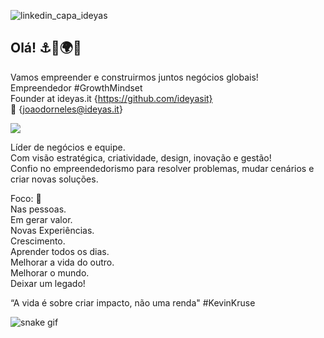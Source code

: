 ![linkedin_capa_ideyas](https://github.com/ideyasit/.github/assets/45001308/032f39df-7c9c-404e-a224-f546381ba966)

## Olá! ⚓🚀🌍🦓 ##
Vamos empreender e construirmos juntos negócios globais!  
Empreendedor #GrowthMindset  
Founder at ideyas.it {https://github.com/ideyasit}  
:email: {joaodorneles@ideyas.it}
<div>
<a href="https://www.linkedin.com/in/joaodornelesbueno" target="_blank"><img src="https://img.shields.io/badge/-LinkedIn-%230077B5?style=for-the-badge&logo=linkedin&logoColor=white" target="_blank"></a>  
</div>

Líder de negócios e equipe.  
Com visão estratégica, criatividade, design, inovação e gestão!  
Confio no empreendedorismo para resolver problemas, mudar cenários e criar novas soluções.  

Foco: 🎯  
Nas pessoas.  
Em gerar valor.  
Novas Experiências.  
Crescimento.  
Aprender todos os dias.  
Melhorar a vida do outro.   
Melhorar o mundo.  
Deixar um legado!   

“A vida é sobre criar impacto, não uma renda" #KevinKruse  

![snake gif](https://github.com/joaodornelesbueno/joaodornelesbueno/blob/output/github-contribution-grid-snake.svg)

<!--
**joaodornelesbueno/joaodornelesbueno** is a ✨ _special_ ✨ repository because its `README.md` (this file) appears on your GitHub profile.

Here are some ideas to get you started:

- 🔭 I’m currently working on ...
- 🌱 I’m currently learning ...
- 👯 I’m looking to collaborate on ...
- 🤔 I’m looking for help with ...
- 💬 Ask me about ...
- 📫 How to reach me: ...
- 😄 Pronouns: ...
- ⚡ Fun fact: ...
-->
